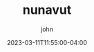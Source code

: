 ---
date: 2023-03-11T11:55:00-04:00
title: "nunavut"
ab: "AB"
seo_title: "Contact nunavut Member of parliament"
description: Contact nunavut representatives
author: john
url: /canada/nunavut/
flag: seal.png
weight: 1
---